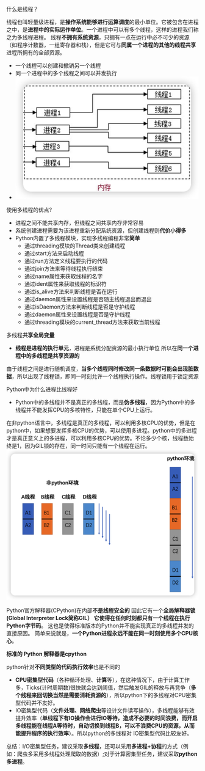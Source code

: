 什么是线程？

线程也叫轻量级进程，是**操作系统能够进行运算调度**的最小单位。它被包含在进程之中，是**进程中的实际运作单位**。一个进程中可以有多个线程，这样的进程我们称之为多线程进程。 线程**不拥有系统资源**，只拥有一点在运行中必不可少的资源（如程序计数器，一组寄存器和栈），但是它可与**同属一个进程的其他的线程共享**进程所拥有的全部资源。

- 一个线程可以创建和撤销另一个线程
- 同一个进程中的多个线程之间可以并发执行
- ![Alt text](image.png)

使用多线程的优点?
- 进程之间不能共享内存，但线程之间共享内存非常容易
- 系统创建进程需要为该进程重新分配系统资源，但创建线程则**代价小得多**
- Python内置了多线程模块，实现多线程编程非常**简单**
  - 通过threading模块的Thread类来创建线程
  - 通过start方法来启动线程
  - 通过run方法定义线程要执行的代码
  - 通过join方法来等待线程执行结束
  - 通过name属性来获取线程的名字
  - 通过ident属性来获取线程的标识符
  - 通过is_alive方法来判断线程是否在运行
  - 通过daemon属性来设置线程是否随主线程退出而退出
  - 通过isDaemon方法来判断线程是否是守护线程
  - 通过daemon属性来设置线程是否是守护线程
  - 通过threading模块的current_thread方法来获取当前线程

多线程**共享全局变量**
- **线程是进程的执行单元**，进程是系统分配资源的最小执行单位
所以在**同一个进程中的多线程是共享资源的**

由于线程之间是进行随机调度，**当多个线程同时修改同一条数据时可能会出现脏数据**，所以出现了线程锁，即同一时刻允许一个线程执行操作。线程锁用于锁定资源


Python中为什么进程比线程好
- Python中的多线程并不是真正的多线程，而是**伪多线程**，因为Python中的多线程并不能发挥CPU的多核特性，只能在单个CPU上运行。

在非python语言中，多线程是真正的多线程，可以利用多核CPU的优势，但是在python中，如果想要发挥多核CPU的优势，可以使用多进程。python中的多进程才是真正意义上的多进程，可以利用多核CPU的优势。不论多少个核，线程数始终是1，因为GIL锁的存在，同一时间只能有一个线程在运行。
![Alt text](image-1.png)

Python官方解释器(CPython)在内部**不是线程安全的**
因此它有一个**全局解释器锁 **(Global Interpreter Lock简称GIL）
它使得在任何时刻都**只有一个线程在执行Python字节码**。
这也是使得标准版本的Python并不能实现真正的多线程并发的直接原因。
简单来说就是，**一个Python进程永远不能在同一时刻使用多个CPU核心**。

**标准的 Python 解释器是cpython**

python针对**不同类型的代码执行效率**也是不同的

- **CPU密集型代码**（各种循环处理、**计算**等），在这种情况下，由于计算工作多，Ticks(计时周期数)很快就会达到阈值，然后触发GIL的释放与再竞争（**多个线程来回切换当然是需要消耗资源的**），所以python下的多线程对CPU密集型代码并不友好。
- IO密集型代码（**文件处理、网络爬虫**等设计文件读写操作），多线程能够有效提升效率（**单线程下有IO操作会进行IO等待，造成不必要的时间浪费，而开启多线程能在线程A等待时，自动切换到线程B，可以不浪费CPU的资源，从而能提升程序的执行效率**）。所以python的多线程对
IO密集型代码比较友好。

总结：I/O密集型任务，建议采取**多线程**，还可以采用**多进程+协程**的方式（例如：爬虫多采用多线程处理爬取的数据）;对于计算密集型任务，建议采取**python多进程**。